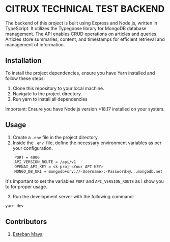 # CITRUX TECHNICAL TEST BACKEND

The backend of this project is built using Express and Node.js, written in TypeScript. It utilizes the Typegoose library for MongoDB database management. The API enables CRUD operations on articles and queries. Articles store summaries, content, and timestamps for efficient retrieval and management of information.

## Installation 
To install the project dependencies, ensure you have Yarn installed and follow these steps:

1. Clone this repository to your local machine.
2. Navigate to the project directory.
3. Run yarn to install all dependencies

Important: Ensure you have Node.js version >18.17 installed on your system.

## Usage

1. Create a `.env` file in the project directory.
2. Inside the `.env `file, define the necessary environment variables as per your configuration.
```bash 
    PORT = 4000
    API_VERSION_ROUTE = /api/v1
    OPENAI_API_KEY = sk-proj-<Your API KEY>
    MONGO_DB_URI = mongodb+srv://<Username>:<Password>@...mongodb.net
```
It's important to set the variables `PORT` and `API_VERSION_ROUTE` as i show you to for proper usage.

3. Run the development server with the following command:

```bash
yarn dev
```

## Contributors
1. [Esteban Maya](www.linkedin.com/in/estebanmaya-fullstackdeveloper)